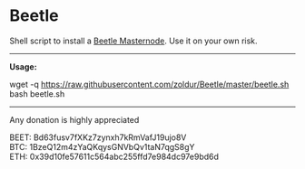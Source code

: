 # Beetle
Shell script to install a [Beetle Masternode](http://www.beetlecoin.io/). Use it on your own risk.  

***
<strong>Usage:</strong>  

wget -q https://raw.githubusercontent.com/zoldur/Beetle/master/beetle.sh  
bash beetle.sh    
***
  
  
Any donation is highly appreciated  

BEET: Bd63fusv7fXKz7zynxh7kRmVafJ19ujo8V  
BTC: 1BzeQ12m4zYaQKqysGNVbQv1taN7qgS8gY  
ETH: 0x39d10fe57611c564abc255ffd7e984dc97e9bd6d  
